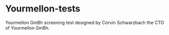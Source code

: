 # Yourmellon-tests
Yourmellon GmBh screening test designed by Corvin Schwarzbach the CTO of Yourmellon GmBh.
